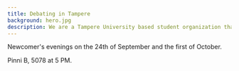 ```yaml
---
title: Debating in Tampere
background: hero.jpg
description: We are a Tampere University based student organization that specializes in debating. We meet every Tuesday at 17.00 at PinniB, room number 5078. Tampere Debate Society is a member of FINDA, the Finnish Debating Association.
---
```


Newcomer's evenings on the 24th of September and the first of October.

Pinni B, 5078 at 5 PM.

